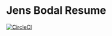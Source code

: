 # Jens Bodal Resume

[![CircleCI](https://circleci.com/gh/jensbodal/cv.svg?style=svg)](https://circleci.com/gh/jensbodal/cv)

